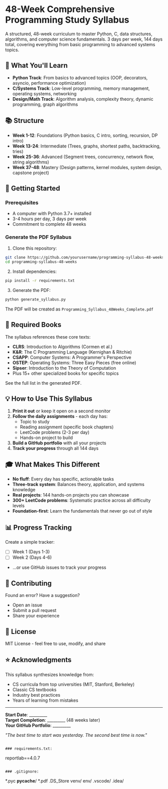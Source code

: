# 48-Week Comprehensive Programming Study Syllabus

A structured, 48-week curriculum to master Python, C, data structures, algorithms, and computer science fundamentals. 3 days per week, 144 days total, covering everything from basic programming to advanced systems topics.

## 🎯 What You'll Learn

- **Python Track**: From basics to advanced topics (OOP, decorators, asyncio, performance optimization)
- **C/Systems Track**: Low-level programming, memory management, operating systems, networking
- **Design/Math Track**: Algorithm analysis, complexity theory, dynamic programming, graph algorithms

## 📚 Structure

- **Week 1-12**: Foundations (Python basics, C intro, sorting, recursion, DP intro)
- **Week 13-24**: Intermediate (Trees, graphs, shortest paths, backtracking, tries)
- **Week 25-36**: Advanced (Segment trees, concurrency, network flow, string algorithms)
- **Week 37-48**: Mastery (Design patterns, kernel modules, system design, capstone project)

## 🚀 Getting Started

### Prerequisites
- A computer with Python 3.7+ installed
- 3-4 hours per day, 3 days per week
- Commitment to complete 48 weeks

### Generate the PDF Syllabus

1. Clone this repository:
```bash
git clone https://github.com/yourusername/programming-syllabus-48-weeks.git
cd programming-syllabus-48-weeks
```

2. Install dependencies:
```bash
pip install -r requirements.txt
```

3. Generate the PDF:
```bash
python generate_syllabus.py
```

The PDF will be created as `Programming_Syllabus_48Weeks_Complete.pdf`

## 📖 Required Books

The syllabus references these core texts:
- **CLRS**: Introduction to Algorithms (Cormen et al.)
- **K&R**: The C Programming Language (Kernighan & Ritchie)
- **CSAPP**: Computer Systems: A Programmer's Perspective
- **OSTEP**: Operating Systems: Three Easy Pieces (free online)
- **Sipser**: Introduction to the Theory of Computation
- Plus 15+ other specialized books for specific topics

See the full list in the generated PDF.

## 💡 How to Use This Syllabus

1. **Print it out** or keep it open on a second monitor
2. **Follow the daily assignments** - each day has:
   - Topic to study
   - Reading assignment (specific book chapters)
   - LeetCode problems (2-3 per day)
   - Hands-on project to build
3. **Build a GitHub portfolio** with all your projects
4. **Track your progress** through all 144 days

## 🎓 What Makes This Different

- **No fluff**: Every day has specific, actionable tasks
- **Three-track system**: Balances theory, application, and systems knowledge
- **Real projects**: 144 hands-on projects you can showcase
- **300+ LeetCode problems**: Systematic practice across all difficulty levels
- **Foundation-first**: Learn the fundamentals that never go out of style

## 📊 Progress Tracking

Create a simple tracker:
- [ ] Week 1 (Days 1-3)
- [ ] Week 2 (Days 4-6)
- ...or use GitHub issues to track your progress

## 🤝 Contributing

Found an error? Have a suggestion? 
- Open an issue
- Submit a pull request
- Share your experience

## 📝 License

MIT License - feel free to use, modify, and share

## ⭐ Acknowledgments

This syllabus synthesizes knowledge from:
- CS curricula from top universities (MIT, Stanford, Berkeley)
- Classic CS textbooks
- Industry best practices
- Years of learning from mistakes

---

**Start Date**: _________  
**Target Completion**: _________ (48 weeks later)  
**Your GitHub Portfolio**: _________

*"The best time to start was yesterday. The second best time is now."*
```

### requirements.txt:
```
reportlab==4.0.7
```

### .gitignore:
```
*.pyc
__pycache__/
*.pdf
.DS_Store
venv/
env/
.vscode/
.idea/
